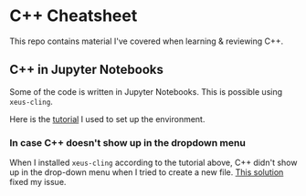 # C++ Cheatsheet
This repo contains material I've covered when learning & reviewing C++.

## C++ in Jupyter Notebooks
Some of the code is written in Jupyter Notebooks. This is possible using `xeus-cling`. 

Here is the [tutorial](https://www.learnopencv.com/xeus-cling-run-c-code-in-jupyter-notebook/) I used to set up the environment.

### In case C++ doesn't show up in the dropdown menu
When I installed `xeus-cling` according to the tutorial above, C++ didn't show up in the drop-down menu when I tried to create a new file. [This solution](https://github.com/jupyter-xeus/xeus-cling/issues/217) fixed my issue.